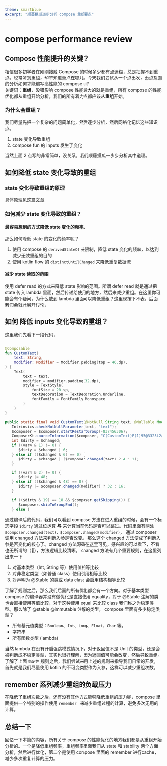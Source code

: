 ```yaml
---
theme: smartblue
excerpt: "顺蔓摸瓜逐步分析 compose 重组要点"
---
```

# compose performance review

## Compose 性能提升的关键？
相信很多初学者在刚刚接触 Compose 的时候多少都有点迷糊，总是把握不到重点。经常听到重组，却不知道重点在哪儿。今天我们尝试从一个点出发，由点及面的分析如何才能编写高性能的 compose ui?  
关键词：**重组**，没错影响 compose 性能最大的就是重组，所有 compose 的性能优化都从重组开始分析，我们的所有着力点都应该从**重组**开始。

### 为什么会重组？
我们尽量先把一个复杂的问题简单化，然后逐步分析，然后网络化记忆这些知识点。
1. state 变化导致重组
2. compose fun 的 inputs 发生了变化

当然上面 2 点写的非常简单，没关系，我们顺藤摸瓜一步步分析其中道理。

## 如何降低 state 变化导致的重组
### state 变化导致重组的原理
具体原理见这篇[文章](https://jelychow.github.io/Jetpack-Compose-%E7%8A%B6%E6%80%81%E4%BE%9D%E8%B5%96%E8%BF%BD%E8%B8%AA%E5%8E%9F%E7%90%86%E8%AF%A6%E8%A7%A3/)
### 如何减少 state 变化导致的重组？
#### 最容易想到的方式降低 state 变化的频率。
那么如何降低 state 的变化的频率呢？
1. 使用 compose 的  `derivedStateOf` 来限制，降低 state 变化的频率，以达到减少无效重组的目的
2. 使用 kotlin flow 的 `distinctUntilChanged` 来降低重复数据流
#### 减少 state 读取的范围
使用 defer read 的方式来降低 state 影响的范围。所谓 defer read 就是通过把 state 传入 lambda 里面，然后传递给使用的地方，然后来减少重组。在这里你可能会有个疑问，为什么放到 lambda 里面可以降低重组？这里现按下不表，后面我们会就此展开讨论。

## 如何 降低 inputs 变化导致的重组？
这里我们先看下一段代码，

```kt

@Composable
fun CustomText(
    text: String,
    modifier: Modifier = Modifier.padding(top = 46.dp),
) {
    Text(
        text = text,
        modifier = modifier.padding(32.dp),
        style = TextStyle(
            fontSize = 20.sp,
            textDecoration = TextDecoration.Underline,
            fontFamily = FontFamily.Monospace
        )
    )
}
```

```Java
public static final void CustomText(@NotNull String text, @Nullable Modifier modifier, @Nullable Composer $composer, int $changed, int var4) {
   Intrinsics.checkNotNullParameter(text, "text");
   $composer = $composer.startRestartGroup(-837456306);
   ComposerKt.sourceInformation($composer, "C(CustomText)P(1)95@3325L244:Donout.kt#fvbk59");
   int $dirty = $changed;
   if ((var4 & 1) != 0) {
      $dirty = $changed | 6;
   } else if (($changed & 6) == 0) {
      $dirty = $changed | ($composer.changed(text) ? 4 : 2);
   }

   if ((var4 & 2) != 0) {
      $dirty |= 48;
   } else if (($changed & 48) == 0) {
      $dirty |= $composer.changed(modifier) ? 32 : 16;
   }

   if (($dirty & 19) == 18 && $composer.getSkipping()) {
      $composer.skipToGroupEnd();
   } else {
```
通过编译后的代码，我们可以看到 compose 方法在进入重组的时候，会有一个标志字段 `$dirty` 通过位运算 **与** 来计算当前代码是否可以跳过。代码里面有两处 `$composer.changed(text)，$composer.changed(modifier)`， 通过 composer 调用 changed 方法来判断入参是否改变。
那么这个 changed 方法便成了判断入参是否变化的核心了。changed 方法源码在[这里](https://cs.android.com/androidx/platform/frameworks/support/+/androidx-main:compose/runtime/runtime/src/commonMain/kotlin/androidx/compose/runtime/Composer.kt;drc=7b3f9a0bf941ce7d0ec219f2337cf0c944501f0b;bpv=1;bpt=1;l=2028)可见，感兴趣的可以看下，不看也无所谓的（🤣），方法逻辑比较清晰， changed 方法有几个重要规则，在这里列出来一下
1. 对基本类型（Int, String 等）使用值相等比较
2. 对非稳定类型（如普通 class）使用引用相等比较
3. 对声明为 @Stable 的类或 data class 会启用结构相等比较

了解了规则之后，那么我们后面的所有优化都会有一个方向。对于基本类型 compose 的编译器并没有做优化是直接使用 equality，对于 @Stable 注解的类也会直接使用等值比较，对于这种使用 equal 来比较 class 我们称之为稳定类型。那么除了 @stable @immutable 注解的类型， compose 里面有多少稳定类型？
-   所有基元值类型：`Boolean`、`Int`、`Long`、`Float`、`Char` 等。
-   字符串
-   所有函数类型 (lambda)

当然 lambda 在没有开启强跳模式情况下，对于返回值不是 Unit 的类型，还是会被判断成不稳定类型，其实也很好理解，因为返回值可能会改变，然后导致重组。  
了解了上面 `稳定性` 规则之后，我们尝试来用上述的规则来指导我们日常的开发，首先就是我们尽量使用 kotlin 的不可变类型作为入参，这样可以减少重组次数。

## remember 系列减少重组的负载压力
在降低了重组次数之后，还有没有其他方式能够降低重组的压力呢，compose 里面提供一个特别的操作使用 `remember ` 来减少重组过程的计算，避免多次无用的计算。

## 总结一下

回忆一下本篇的内容，所有关于 compose 的性能优化的地方我们都是从重组开始分析的。一个是降低重组频率，重组频率里面我们从 state 和 stability 两个方面分析，然后进行优化，第二个是使用 compose 里面的 remember 进行cache，减少多次重复计算的压力。